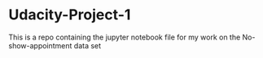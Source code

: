 # Udacity-Project-1
This is a repo containing the jupyter notebook file for my work on the No-show-appointment data set
